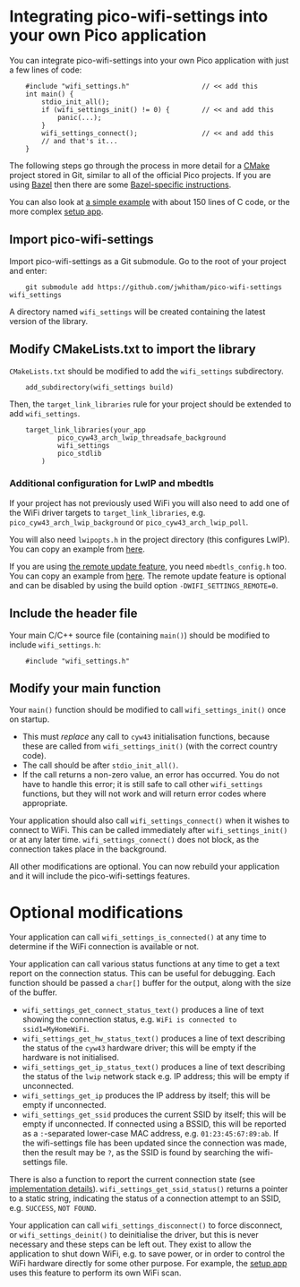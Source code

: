 # Integrating pico-wifi-settings into your own Pico application

You can integrate pico-wifi-settings into your own Pico application
with just a few lines of code:
```
    #include "wifi_settings.h"                  // << add this
    int main() {
        stdio_init_all();
        if (wifi_settings_init() != 0) {        // << and add this
            panic(...);
        }
        wifi_settings_connect();                // << and add this
        // and that's it...
    }
```
The following steps go through the process in more detail for
a [CMake](https://cmake.org) project stored in Git,
similar to all of the official Pico projects. If you are using
[Bazel](https://bazel.build) then there are some [Bazel-specific instructions](/doc/BAZEL.md).

You can also look at [a simple example](/example) with about 150
lines of C code, or the more complex [setup app](/doc/SETUP_APP.md).

## Import pico-wifi-settings

Import pico-wifi-settings as a Git submodule. Go to
the root of your project and enter:
```
    git submodule add https://github.com/jwhitham/pico-wifi-settings wifi_settings
```
A directory named `wifi_settings` will be created
containing the latest version of the library.

## Modify CMakeLists.txt to import the library

`CMakeLists.txt` should be modified to add the `wifi_settings` subdirectory.
```
    add_subdirectory(wifi_settings build)
```
Then, the `target_link_libraries` rule for your project should be extended to
add `wifi_settings`.
```
    target_link_libraries(your_app
            pico_cyw43_arch_lwip_threadsafe_background
            wifi_settings
            pico_stdlib
        )
```

### Additional configuration for LwIP and mbedtls

If your project has not previously used WiFi you will also need
to add one of the WiFi driver targets to `target_link_libraries`, e.g.
`pico_cyw43_arch_lwip_background` or `pico_cyw43_arch_lwip_poll`.

You will also need `lwipopts.h` in the project directory (this configures
LwIP). You can copy an example from [here](../example).

If you are using [the remote update feature](REMOTE.md), you need `mbedtls_config.h` too.
You can copy an example from [here](../example). The remote update feature is
optional and can be disabled by using the build option `-DWIFI_SETTINGS_REMOTE=0`.

## Include the header file

Your main C/C++ source file (containing `main()`) should be modified to include
`wifi_settings.h`:
```
    #include "wifi_settings.h"
```

## Modify your main function

Your `main()` function should be modified to call `wifi_settings_init()` once on startup.

 - This must *replace* any call to `cyw43` initialisation functions, because
   these are called from `wifi_settings_init()` (with the correct country code).
 - The call should be after `stdio_init_all()`.
 - If the call returns a non-zero value, an error has occurred. You do not have
   to handle this error; it is still safe to call other `wifi_settings` functions,
   but they will not work and will return error codes where appropriate.

Your application should also call `wifi_settings_connect()` when it wishes to connect
to WiFi. This can be called immediately after `wifi_settings_init()` or at any later
time. `wifi_settings_connect()` does not block, as the connection takes
place in the background.

All other modifications are optional. You can now rebuild your application
and it will include the pico-wifi-settings features.

# Optional modifications

Your application can call `wifi_settings_is_connected()` at any time
to determine if the WiFi connection is available or not.

Your application can call various status functions at any time
to get a text report on the connection status. This can be useful for debugging.
Each function should be passed a `char[]` buffer for the output, along with the
size of the buffer.

 - `wifi_settings_get_connect_status_text()` produces a line of
   text showing the connection status, e.g.  `WiFi is connected to ssid1=MyHomeWiFi`.
 - `wifi_settings_get_hw_status_text()` produces a line of
   text describing the status of the `cyw43` hardware driver; this will be empty
   if the hardware is not initialised.
 - `wifi_settings_get_ip_status_text()` produces a line of
   text describing the status of the `lwip` network stack e.g. IP address; this will be empty
   if unconnected.
 - `wifi_settings_get_ip` produces the IP address by itself; this will be empty
   if unconnected.
 - `wifi_settings_get_ssid` produces the current SSID by itself; this will be empty
   if unconnected. If connected using a BSSID, this will be reported as
   a `:`-separated lower-case MAC address, e.g. `01:23:45:67:89:ab`. If the wifi-settings
   file has been updated since the connection was made, then the result may be `?`,
   as the SSID is found by searching the wifi-settings file.

There is also a function to report the current connection state
(see [implementation details](IMPLEMENTATION.md)). `wifi_settings_get_ssid_status()` returns
a pointer to a static string, indicating the status of a connection attempt to
an SSID, e.g. `SUCCESS`, `NOT FOUND`.

Your application can call `wifi_settings_disconnect()` to force disconnect,
or `wifi_settings_deinit()` to deinitialise the driver, but this is never necessary
and these steps can be left out. They exist to allow the application to shut down WiFi,
e.g. to save power, or in order to control the WiFi hardware directly for some other
purpose. For example, the
[setup app](SETUP_APP.md) uses this feature to perform its own WiFi scan.
